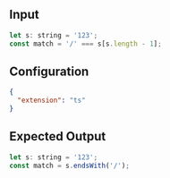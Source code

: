 
## Input
```javascript input
let s: string = '123';
const match = '/' === s[s.length - 1];
```

## Configuration
```json configuration
{
  "extension": "ts"
}
```

## Expected Output
```javascript expected output
let s: string = '123';
const match = s.endsWith('/');
```
